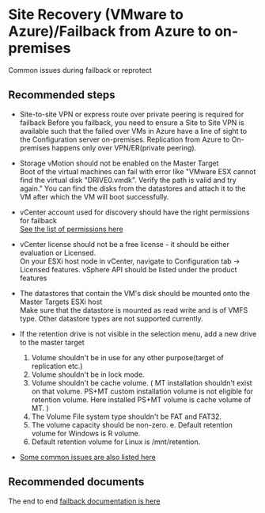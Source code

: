 <properties
	pageTitle="Site Recovery (VMware to Azure)/Failback from Azure to on-premises"
	description="Site Recovery (VMware to Azure)/Failback from Azure to on-premises"
	service="microsoft.recoveryservices"
	resource="vaults"
	authors="aashu"
	displayOrder=""
	selfHelpType="generic"
	supportTopicIds="32536408"
	resourceTags=""
	productPesIds="15207"
	cloudEnvironments="MoonCake"
/>

# Site Recovery (VMware to Azure)/Failback from Azure to on-premises

Common issues during failback or reprotect
## **Recommended steps**

* Site-to-site VPN or express route over private peering is required for failback
Before you failback, you need to ensure a Site to Site VPN is available such that the failed over VMs in Azure have a line of sight to the Configuration server on-premises. Replication from Azure to On-premises happens only over VPN/ER(private peering).

* Storage vMotion should not be enabled on the Master Target <br>
Boot of the virtual machines can fail with error like "VMware ESX cannot find the virtual disk "DRIVE0.vmdk". Verify the path is valid and try again." You can find the disks from the datastores and attach it to the VM after which the VM will boot successfully.

* vCenter account used for discovery should have the right permissions for failback <br>
[See the list of permissions here](https://docs.azure.cn/site-recovery/vmware-walkthrough-overview#vmware-account-permissions)

* vCenter license should not be a free license - it should be either evaluation or Licensed. <br>
On your ESXi host node in vCenter, navigate to Configuration tab -> Licensed features. vSphere API should be listed under the product features


* The datastores that contain the VM's disk should be mounted onto the Master Targets ESXi host<br>
Make sure that the datastore is mounted as read write and is of VMFS type. Other datastore types are not supported currently.

* If the retention drive is not visible in the selection menu, add a new drive to the master target <br>
	1. Volume shouldn't be in use for any other purpose(target of replication etc.)
	2. Volume shouldn't be in lock mode.
	3. Volume shouldn't be cache volume. ( MT installation shouldn't exist on that volume. PS+MT custom installation volume is not eligible for retention volume. Here installed PS+MT volume is cache volume of MT. )
	4. The Volume File system type shouldn't be FAT and FAT32.
	5. The volume capacity should be non-zero. e. Default retention volume for Windows is R volume.
	6. Default retention volume for Linux is /mnt/retention.

* [Some common issues are also listed here](https://docs.azure.cn/site-recovery/site-recovery-failback-azure-to-vmware#common-issues-in-failback)

## **Recommended documents**
The end to end [failback documentation is here](https://docs.azure.cn/site-recovery/site-recovery-failback-azure-to-vmware)

